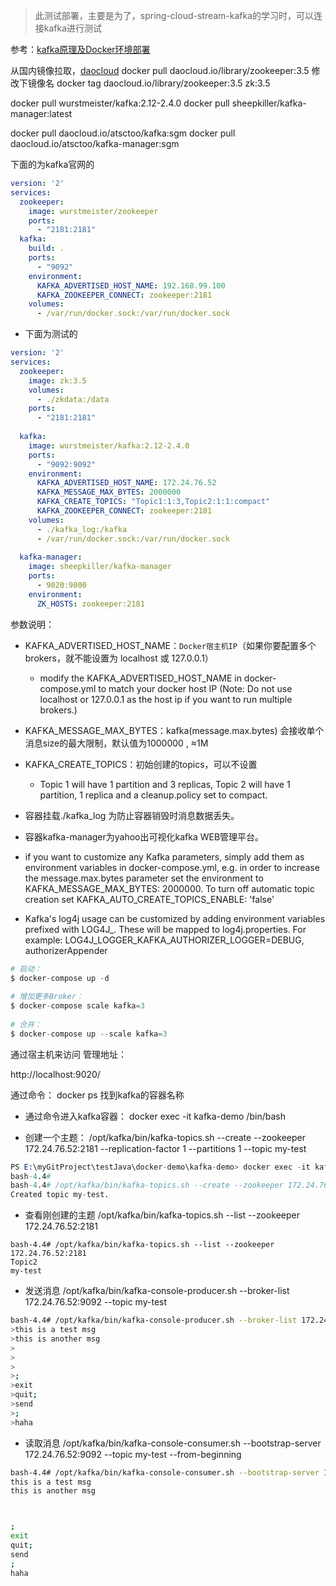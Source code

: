 > 此测试部署，主要是为了，spring-cloud-stream-kafka的学习时，可以连接kafka进行测试 


参考：[kafka原理及Docker环境部署](https://yq.aliyun.com/articles/657849)

从国内镜像拉取，[daocloud](https://hub.daocloud.io)
docker pull daocloud.io/library/zookeeper:3.5
修改下镜像名 docker tag daocloud.io/library/zookeeper:3.5 zk:3.5

docker pull wurstmeister/kafka:2.12-2.4.0
docker pull sheepkiller/kafka-manager:latest


docker pull daocloud.io/atsctoo/kafka:sgm
docker pull daocloud.io/atsctoo/kafka-manager:sgm

下面的为kafka官网的
```yml
version: '2'
services:
  zookeeper:
    image: wurstmeister/zookeeper
    ports:
      - "2181:2181"
  kafka:
    build: .
    ports:
      - "9092"
    environment:
      KAFKA_ADVERTISED_HOST_NAME: 192.168.99.100
      KAFKA_ZOOKEEPER_CONNECT: zookeeper:2181
    volumes:
      - /var/run/docker.sock:/var/run/docker.sock
```

- 下面为测试的
```yml
version: '2'
services:
  zookeeper:
    image: zk:3.5
    volumes:
      - ./zkdata:/data
    ports:
      - "2181:2181"
       
  kafka:
    image: wurstmeister/kafka:2.12-2.4.0
    ports:
      - "9092:9092"
    environment:
      KAFKA_ADVERTISED_HOST_NAME: 172.24.76.52
      KAFKA_MESSAGE_MAX_BYTES: 2000000
      KAFKA_CREATE_TOPICS: "Topic1:1:3,Topic2:1:1:compact"
      KAFKA_ZOOKEEPER_CONNECT: zookeeper:2181
    volumes:
      - ./kafka_log:/kafka
      - /var/run/docker.sock:/var/run/docker.sock
 
  kafka-manager:
    image: sheepkiller/kafka-manager
    ports:
      - 9020:9000
    environment:
      ZK_HOSTS: zookeeper:2181
```



参数说明：

- KAFKA_ADVERTISED_HOST_NAME：`Docker宿主机IP`（如果你要配置多个brokers，就不能设置为 localhost 或 127.0.0.1）
  - modify the KAFKA_ADVERTISED_HOST_NAME in docker-compose.yml to match your docker host IP (Note: Do not use localhost or 127.0.0.1 as the host ip if you want to run multiple brokers.)
- KAFKA_MESSAGE_MAX_BYTES：kafka(message.max.bytes) 会接收单个消息size的最大限制，默认值为1000000 , ≈1M
- KAFKA_CREATE_TOPICS：初始创建的topics，可以不设置
  - Topic 1 will have 1 partition and 3 replicas, Topic 2 will have 1 partition, 1 replica and a cleanup.policy set to compact.
- 容器挂载./kafka_log 为防止容器销毁时消息数据丢失。
- 容器kafka-manager为yahoo出可视化kafka WEB管理平台。

- if you want to customize any Kafka parameters, simply add them as environment variables in docker-compose.yml, e.g. in order to increase the message.max.bytes parameter set the environment to KAFKA_MESSAGE_MAX_BYTES: 2000000. To turn off automatic topic creation set KAFKA_AUTO_CREATE_TOPICS_ENABLE: 'false'
- Kafka's log4j usage can be customized by adding environment variables prefixed with LOG4J_. These will be mapped to log4j.properties. For example: LOG4J_LOGGER_KAFKA_AUTHORIZER_LOGGER=DEBUG, authorizerAppender

```s
# 启动：
$ docker-compose up -d
 
# 增加更多Broker：
$ docker-compose scale kafka=3
 
# 合并：
$ docker-compose up --scale kafka=3

```

通过宿主机来访问 管理地址：

http://localhost:9020/

通过命令：
docker ps 找到kafka的容器名称

- 通过命令进入kafka容器：
docker exec -it kafka-demo /bin/bash

- 创建一个主题：
/opt/kafka/bin/kafka-topics.sh --create --zookeeper 172.24.76.52:2181 --replication-factor 1 --partitions 1 --topic my-test

```s
PS E:\myGitProject\testJava\docker-demo\kafka-demo> docker exec -it kafka-demo /bin/bash
bash-4.4#
bash-4.4# /opt/kafka/bin/kafka-topics.sh --create --zookeeper 172.24.76.52:2181 --replication-factor 1 --partitions 1 --topic my-test
Created topic my-test.
```
- 查看刚创建的主题
/opt/kafka/bin/kafka-topics.sh --list --zookeeper 172.24.76.52:2181

```shell
bash-4.4# /opt/kafka/bin/kafka-topics.sh --list --zookeeper 172.24.76.52:2181
Topic2
my-test
```

- 发送消息
/opt/kafka/bin/kafka-console-producer.sh --broker-list 172.24.76.52:9092 --topic my-test

```bash
bash-4.4# /opt/kafka/bin/kafka-console-producer.sh --broker-list 172.24.76.52:9092 --topic my-test
>this is a test msg
>this is another msg
>
>
>
>;
>exit
>quit;
>send
>;
>haha
```

- 读取消息
/opt/kafka/bin/kafka-console-consumer.sh --bootstrap-server 172.24.76.52:9092 --topic my-test --from-beginning

```sh
bash-4.4# /opt/kafka/bin/kafka-console-consumer.sh --bootstrap-server 172.24.76.52:9092 --topic my-test --from-beginning
this is a test msg
this is another msg



;
exit
quit;
send
;
haha


```